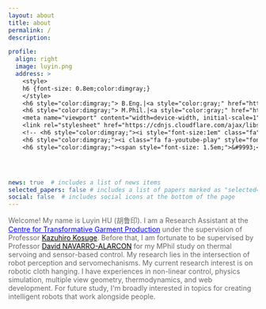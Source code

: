 ```yaml
---
layout: about
title: about
permalink: /
description:

profile:
  align: right
  image: luyin.png
  address: >
    <style>
    h6 {font-size: 0.8em;color:dimgray;}
    </style>
    <h6 style="color:dimgray;"> B.Eng.|<a style="color:gray;" href="https://www.polyu.edu.hk/en/">PolyU</a></h6>
    <h6 style="color:dimgray;"> M.Phil.|<a style="color:gray;" href="https://www.polyu.edu.hk/en/">PolyU</a></h6>
    <meta name="viewport" content="width=device-width, initial-scale=1">
    <link rel="stylesheet" href="https://cdnjs.cloudflare.com/ajax/libs/font-awesome/4.7.0/css/font-awesome.min.css">
    <!-- <h6 style="color:dimgray;"><i style="font-size:1em" class="fa">&#xf1d7;</i> yizhijinlier7</h6> -->
    <h6 style="color:dimgray;"><i class="fa fa-youtube-play" style="font-size:1.5em;color:red"></i> <a style="color:gray;" href="https://www.youtube.com/channel/UCc0V77805epZChBeOx_vGeg">Youtube Channel</a></h6>
    <h6 style="color:dimgray;"><span style="font-size: 1.5em;">&#9993;</span>  19044457r@connect.polyu.hk</h6>




news: true  # includes a list of news items
selected_papers: false # includes a list of papers marked as "selected={true}"
social: false  # includes social icons at the bottom of the page
---
```

<span style="color:dimgray">
Welcome! My name is Luyin HU (胡鲁印). I am a Research Assistant at the <a style="color:blue; font-style: bold;" href="https://www.transgp.hk/">Centre for Transformative Garment Production</a> under the supervision of Professor <a style="color:black; font-style: bold;" href="https://www.eee.hku.hk/people/kazuhiro-kosuge/">Kazuhiro Kosuge</a>. Before that, I am fortunate to be supervised by Professor <a style="color:black; font-style: bold;" href="https://www.polyu.edu.hk/en/me/people/academic-teaching-staff/david-navarro-alarcon-dr/">David NAVARRO-ALARCON</a> for my MPhil study on thermal servoing and sensor-based control.



<span style="color:dimgray">
My research lies in the intersection of robot perception and servomechanisms. My current research interest is on robotic cloth hanging.

<span style="color:dimgray">
I have experiences in non-linear control, physics simulation, multiple view geometry, thermodynamics, and web development. For future study, I'm broadly interested in topics for creating intelligent robots that work alongside people.
</span>
